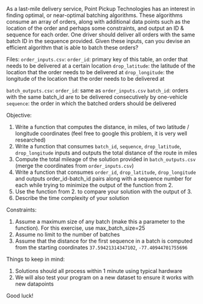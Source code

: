 As a last-mile delivery service, Point Pickup Technologies has an interest in finding optimal, or near-optimal batching algorithms. These algorithms consume an array of orders, 
along with additional data points such as the location of the order and perhaps some constraints, and output an ID & sequence for each order. One driver should deliver all orders with the same batch ID in the sequence provided. Given these inputs, can you devise an efficient algorithm that is able to batch these orders? 

Files:
`order_inputs.csv`:
`order_id`: primary key of this table, an order that needs to be delivered at a certain location
`drop_latitude`: the latitude of the location that the order needs to be delivered at
`drop_longitude`: the longitude of the location that the order needs to be delivered at

`batch_outputs.csv`:
`order_id`: same as `order_inputs.csv`
`batch_id`: orders with the same batch_id are to be delivered consecutively by one-vehicle
`sequence`: the order in which the batched orders should be delivered


Objective:
1. Write a function that computes the distance, in miles, of two latitude / longitude coordinates (feel free to google this problem, it is very well researched)
2. Write a function that consumes `batch_id`, `sequence`, `drop_latitude`, `drop_longitude` inputs and outputs the total distance of the route in miles
3. Compute the total mileage of the solution provided in `batch_outputs.csv` (merge the coordinates from `order_inputs.csv`)
4. Write a function that consumes `order_id`, `drop_latitude`, `drop_longitude` and outputs order_id-batch_id pairs along with a sequence number for each while trying to minimize the output of the function from 2.
5. Use the function from 2. to compare your solution with the output of 3.
6. Describe the time complexity of your solution

Constraints:
1. Assume a maximum size of any batch (make this a parameter to the function). For this exercise, use max_batch_size=25
2. Assume no limit to the number of batches
3. Assume that the distance for the first sequence in a batch is computed from the starting coordinates `37.59421314347102`, `-77.40944701755696`

Things to keep in mind:
1. Solutions should all process within 1 minute using typical hardware
2. We will also test your program on a new dataset to ensure it works with new datapoints

Good luck!

